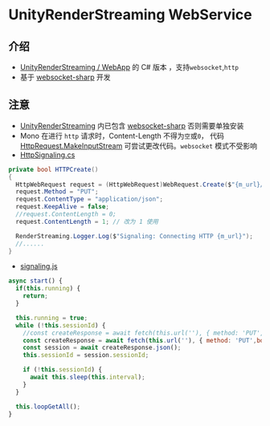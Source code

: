 # UnityRenderStreaming WebService

## 介绍

- [UnityRenderStreaming / WebApp](https://github.com/Unity-Technologies/UnityRenderStreaming/tree/main/WebApp) 的 C# 版本 ，支持`websocket`,`http`
- 基于 [websocket-sharp](https://github.com/sta/websocket-sharp) 开发

## 注意

- [UnityRenderStreaming](https://github.com/Unity-Technologies/UnityRenderStreaming) 内已包含 [websocket-sharp](https://github.com/sta/websocket-sharp) 否则需要单独安装
- Mono 在进行 `http` 请求时，Content-Length 不得为`空`或`0`， 代码[HttpRequest.MakeInputStream](https://github.com/mono/mono/blob/0f53e9e151d92944cacab3e24ac359410c606df6/mcs/class/System.Web/System.Web/HttpRequest.cs#L819)
  可尝试更改代码。`websocket` 模式不受影响
- [HttpSignaling.cs](https://github.com/Unity-Technologies/UnityRenderStreaming/blob/main/com.unity.renderstreaming/Runtime/Scripts/Signaling/HttpSignaling.cs#L245)

```csharp
private bool HTTPCreate()
{
  HttpWebRequest request = (HttpWebRequest)WebRequest.Create($"{m_url}/signaling");
  request.Method = "PUT";
  request.ContentType = "application/json";
  request.KeepAlive = false;
  //request.ContentLength = 0;
  request.ContentLength = 1; // 改为 1 使用

  RenderStreaming.Logger.Log($"Signaling: Connecting HTTP {m_url}");
  //......
}
```

- [signaling.js](https://github.com/Unity-Technologies/UnityRenderStreaming/blob/main/WebApp/client/src/signaling.js#L30)

```javascript
async start() {
  if(this.running) {
    return;
  }

  this.running = true;
  while (!this.sessionId) {
    //const createResponse = await fetch(this.url(''), { method: 'PUT', headers: this.headers() });
    const createResponse = await fetch(this.url(''), { method: 'PUT',body:'{}', headers: this.headers() });//添加空数据
    const session = await createResponse.json();
    this.sessionId = session.sessionId;

    if (!this.sessionId) {
      await this.sleep(this.interval);
    }
  }

  this.loopGetAll();
}
```

